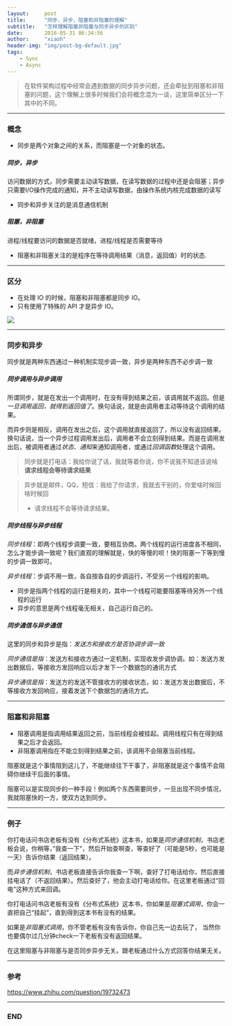 ```yaml
---
layout:     post
title:      "同步，异步，阻塞和非阻塞的理解"
subtitle:   "怎样理解阻塞非阻塞与同步异步的区别"
date:       2016-05-31 06:34:56
author:     "xiaoh"
header-img: "img/post-bg-default.jpg"
tags:
    - Sync
    - Async
---
```


> 在软件架构过程中经常会遇到数据的同步异步问题，还会牵扯到阻塞和非阻塞的问题，这个理解上很多时候我们会将概念混为一谈，这里简单区分一下其中的不同。

---

### 概念

* 同步是两个对象之间的关系，而阻塞是一个对象的状态。

##### 同步，异步

访问数据的方式，同步需要主动读写数据，在读写数据的过程中还是会阻塞；异步只需要I/O操作完成的通知，并不主动读写数据，由操作系统内核完成数据的读写

* 同步和异步关注的是消息通信机制

##### 阻塞，非阻塞

进程/线程要访问的数据是否就绪，进程/线程是否需要等待

* 阻塞和非阻塞关注的是程序在等待调用结果（消息，返回值）时的状态.

---

### 区分

* 在处理 IO 的时候，阻塞和非阻塞都是同步 IO。
* 只有使用了特殊的 API 才是异步 IO。

![](http://www.xiaoh.me/img/post-sync.jpg)

---

### 同步和异步

同步就是两种东西通过一种机制实现步调一致，异步是两种东西不必步调一致

##### 同步调用与异步调用

所谓同步，就是在发出一个调用时，在没有得到结果之前，该调用就不返回。但是*一旦调用返回，就得到返回值了*。换句话说，就是由调用者主动等待这个调用的结果。

而异步则是相反，调用在发出之后，这个调用就直接返回了，所以没有返回结果。换句话说，当一个异步过程调用发出后，调用者不会立刻得到结果。而是在调用发出后，被调用者通过*状态*、*通知*来通知调用者，或通过*回调函数*处理这个调用。

> 同步就是打电话：我给你说了话，我就等着你说，你不说我不知道该说啥 **请求线程会等待请求结果**

> 异步就是邮件，QQ，短信：我给了你请求，我就去干别的，你爱啥时候回啥时候回
> * 请求线程不会等待请求结果。

##### 同步线程与异步线程

*同步线程*：即两个线程步调要一致，要相互协商。两个线程的运行进度各不相同，怎么才能步调一致呢？我们直观的理解就是，快的等慢的呗！快的阻塞一下等到慢的步调一致即可。

*异步线程*：步调不用一致，各自按各自的步调运行，不受另一个线程的影响。

* 同步是指两个线程的运行是相关的，其中一个线程可能要阻塞等待另外一个线程的运行
* 异步的意思是两个线程毫无相关，自己运行自己的。

##### 同步通信与异步通信

这里的同步和异步是指：*发送方和接收方是否协调步调一致*

*同步通信是指*：发送方和接收方通过一定机制，实现收发步调协调。如：发送方发出数据后，等接收方发回响应以后才发下一个数据包的通讯方式

*异步通信是指*：发送方的发送不管接收方的接收状态，如：发送方发出数据后，不等接收方发回响应，接着发送下个数据包的通讯方式。

---

### 阻塞和非阻塞

* 阻塞调用是指调用结果返回之前，当前线程会被挂起。调用线程只有在得到结果之后才会返回。
* 非阻塞调用指在不能立刻得到结果之前，该调用不会阻塞当前线程。

阻塞就是这个事情阻到这儿了，不能继续往下干事了，非阻塞就是这个事情不会阻碍你继续干后面的事情。

阻塞可以是实现同步的一种手段！例如两个东西需要同步，一旦出现不同步情况，我就阻塞快的一方，使双方达到同步。

---

### 例子

你打电话问书店老板有没有《分布式系统》这本书，如果是*同步通信机制*，书店老板会说，你稍等，”我查一下"，然后开始查啊查，等查好了（可能是5秒，也可能是一天）告诉你结果（返回结果）。

而*异步通信机制*，书店老板直接告诉你我查一下啊，查好了打电话给你，然后直接挂电话了（不返回结果）。然后查好了，他会主动打电话给你。在这里老板通过“回电”这种方式来回调。

你打电话问书店老板有没有《分布式系统》这本书，你如果是*阻塞式调用*，你会一直把自己“挂起”，直到得到这本书有没有的结果。

如果是*非阻塞式调用*，你不管老板有没有告诉你，你自己先一边去玩了， 当然你也要偶尔过几分钟check一下老板有没有返回结果。

在这里阻塞与非阻塞与是否同步异步无关。跟老板通过什么方式回答你结果无关。

---

### 参考

<https://www.zhihu.com/question/19732473>

---

### END


